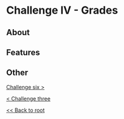 # Challenge IV - Grades
## About
## Features

## Other
[Challenge six >](../../Haaste6/challengesix)

[< Challenge three](../../Haaste3/challengethree)

[<< Back to root](https://github.com/SJarno/Schoolproject-Java-Challenges)
